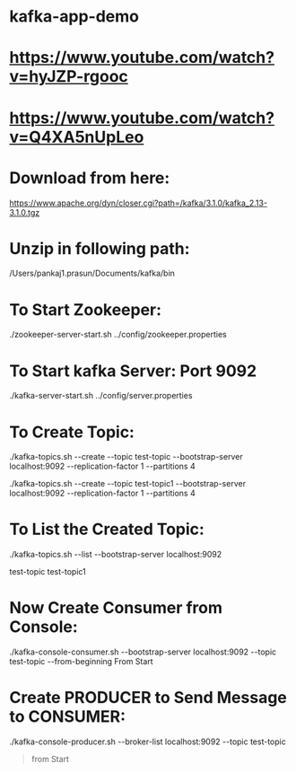 # kafka-app-demo
# https://www.youtube.com/watch?v=hyJZP-rgooc
# https://www.youtube.com/watch?v=Q4XA5nUpLeo


# Download from here:

https://www.apache.org/dyn/closer.cgi?path=/kafka/3.1.0/kafka_2.13-3.1.0.tgz

# Unzip in following  path:

/Users/pankaj1.prasun/Documents/kafka/bin

# To Start Zookeeper:


./zookeeper-server-start.sh ../config/zookeeper.properties

# To Start kafka Server: Port 9092

./kafka-server-start.sh ../config/server.properties

# To Create Topic:

./kafka-topics.sh --create --topic test-topic --bootstrap-server localhost:9092 --replication-factor 1 --partitions 4

./kafka-topics.sh --create --topic test-topic1 --bootstrap-server localhost:9092 --replication-factor 1 --partitions 4

# To List the Created Topic:
./kafka-topics.sh --list --bootstrap-server localhost:9092 

test-topic
test-topic1

# Now Create Consumer from Console:

./kafka-console-consumer.sh --bootstrap-server localhost:9092 --topic test-topic --from-beginning
From Start

# Create PRODUCER to Send Message to CONSUMER:

./kafka-console-producer.sh --broker-list localhost:9092 --topic test-topic
> from Start 

